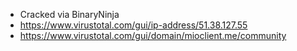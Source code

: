 - Cracked via BinaryNinja
- https://www.virustotal.com/gui/ip-address/51.38.127.55
- https://www.virustotal.com/gui/domain/mioclient.me/community